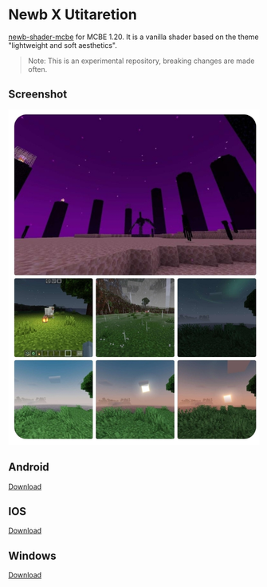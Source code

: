 # Newb X Utitaretion

[newb-shader-mcbe](https://github.com/devendrn/newb-shader-mcbe) for MCBE 1.20. It is a vanilla shader based on the theme "lightweight and soft aesthetics".

> Note:
This is an experimental repository, breaking changes are made often.

## Screenshot

![Screenshot1](screenshot.jpg "Newb X Legacy 15b2, MCBE 1.20.12")

## Android
[Download](https://github.com/MKGamer345/newb-x-utitaretion/actions/runs/7356508661/artifacts/1139223662)

## IOS
[Download](https://github.com/MKGamer345/newb-x-utitaretion/actions/runs/7356508661/artifacts/1139223663)

## Windows
[Download](https://github.com/MKGamer345/newb-x-utitaretion/actions/runs/7356508661/artifacts/1139223664)
